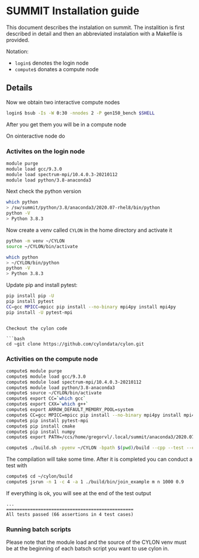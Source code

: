 # SUMMIT Installation guide

This document describes the instalation on summit. 
The instalition is first described in detail and then an abbreviated 
instalation with a Makefile is provided.

Notation:

* `login$` denotes the login node
* `compute$` donates a compute node

## Details

Now we obtain two interactive compute nodes

```bash
login$ bsub -Is -W 0:30 -nnodes 2 -P gen150_bench $SHELL
```

After you get them you will be in a compute node


On ointeractive node do

### Activites on the login node

```bash
module purge
module load gcc/9.3.0
module load spectrum-mpi/10.4.0.3-20210112
module load python/3.8-anaconda3
```

Next check the python version 

```bash
which python
> /sw/summit/python/3.8/anaconda3/2020.07-rhel8/bin/python
python -V
> Python 3.8.3
```

Now create a venv called `CYLON` in the home directory and activate it

```bash
python -m venv ~/CYLON
source ~/CYLON/bin/activate
```

```bash
which python
> ~/CYLON/bin/python
python -V
> Python 3.8.3
```

Update pip and install pytest:

```bash
pip install pip -U
pip install pytest
CC=gcc MPICC=mpicc pip install --no-binary mpi4py install mpi4py
pip install -U pytest-mpi
```
```

Checkout the cylon code

```bash
cd ~git clone https://github.com/cylondata/cylon.git
```


### Activities on the compute node

```bash
compute$ module purge
compute$ module load gcc/9.3.0
compute$ module load spectrum-mpi/10.4.0.3-20210112
compute$ module load python/3.8-anaconda3
compute$ source ~/CYLON/bin/activate
compute$ export CC=`which gcc`
compute$ export CXX=`which g++`
compute$ export ARROW_DEFAULT_MEMORY_POOL=system
compute$ CC=gcc MPICC=mpicc pip install --no-binary mpi4py install mpi4py
compute$ pip install pytest-mpi
compute$ pip install cmake
compute$ pip install numpy
compute$ export PATH=/ccs/home/gregorvl/.local/summit/anaconda3/2020.07/3.8/bin:$PATH

compute$ ./build.sh -pyenv ~/CYLON -bpath $(pwd)/build --cpp --test --cmake-flags "-DMPI_C_COMPILER=$(which mpicc) -DMPI_CXX_COMPILER=$(which mpicxx)" -j 4
```

The compilation will take some time. After it is completed you can conduct a test with

```bash
compute$ cd ~/cylon/build
compute$ jsrun -n 1 -c 4 -a 1 ./build/bin/join_example m n 1000 0.9
```

If everything is ok, you will see at the end of the test output

```
...
================================================
All tests passed (66 assertions in 4 test cases)
```


### Running batch scripts

Please note that the module load and the source of the CYLON venv must be at the beginning of each batsch script you want to use cylon in.
